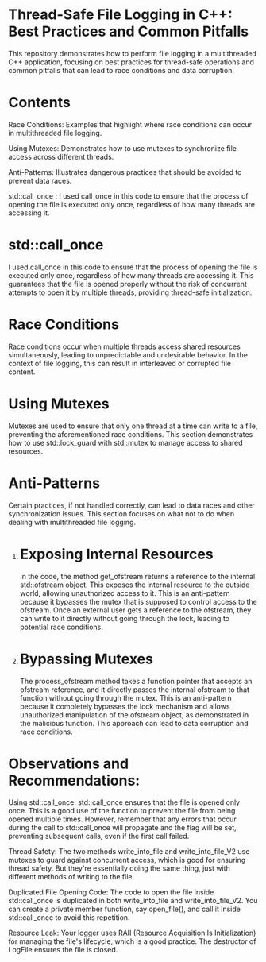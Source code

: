 # Thread-Safe File Logging in C++: Best Practices and Common Pitfalls
This repository demonstrates how to perform file logging in a multithreaded C++ application, focusing on best practices for thread-safe operations and common pitfalls that can lead to race conditions and data corruption.

# Contents
Race Conditions: Examples that highlight where race conditions can occur in multithreaded file logging.

Using Mutexes: Demonstrates how to use mutexes to synchronize file access across different threads.

Anti-Patterns: Illustrates dangerous practices that should be avoided to prevent data races.

std::call_once : I used call_once in this code to ensure that the process of opening the file is executed only once, regardless of how many threads are accessing it.

# std::call_once
I used call_once in this code to ensure that the process of opening the file is executed only once, regardless of how many threads are accessing it. This guarantees that the file is opened properly without the risk of concurrent attempts to open it by multiple threads, providing thread-safe initialization.

# Race Conditions
Race conditions occur when multiple threads access shared resources simultaneously, leading to unpredictable and undesirable behavior. In the context of file logging, this can result in interleaved or corrupted file content.

# Using Mutexes
Mutexes are used to ensure that only one thread at a time can write to a file, preventing the aforementioned race conditions. This section demonstrates how to use std::lock_guard with std::mutex to manage access to shared resources.
# Anti-Patterns
Certain practices, if not handled correctly, can lead to data races and other synchronization issues. This section focuses on what not to do when dealing with multithreaded file logging.
1. # Exposing Internal Resources
   In the code, the method get_ofstream returns a reference to the internal std::ofstream object. This exposes the internal resource to the outside world, allowing unauthorized access to it.
   This is an anti-pattern because it bypasses the mutex that is supposed to control access to the ofstream. Once an external user gets a reference to the ofstream,
   they can write to it directly without going through the lock, leading to potential race conditions.
2. # Bypassing Mutexes
   The process_ofstream method takes a function pointer that accepts an ofstream reference, and it directly passes the internal ofstream to that function without going through the mutex.
   This is an anti-pattern because it completely bypasses the lock mechanism and allows unauthorized manipulation of the ofstream object, as demonstrated in the malicious function. This approach can lead to data corruption and race conditions.

# Observations and Recommendations:

Using std::call_once: std::call_once ensures that the file is opened only once. This is a good use of the function to prevent the file from being opened multiple times. However, remember that any errors that occur during the call to std::call_once will propagate and the flag will be set, preventing subsequent calls, even if the first call failed.

Thread Safety: The two methods write_into_file and write_into_file_V2 use mutexes to guard against concurrent access, which is good for ensuring thread safety. But they're essentially doing the same thing, just with different methods of writing to the file.

Duplicated File Opening Code: The code to open the file inside std::call_once is duplicated in both write_into_file and write_into_file_V2. You can create a private member function, say open_file(), and call it inside std::call_once to avoid this repetition.

Resource Leak: Your logger uses RAII (Resource Acquisition Is Initialization) for managing the file's lifecycle, which is a good practice. The destructor of LogFile ensures the file is closed.
